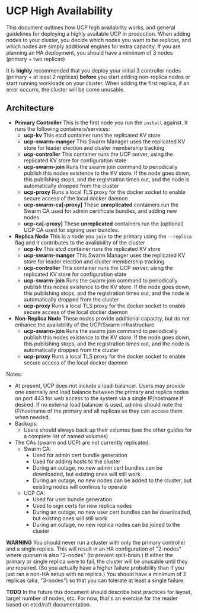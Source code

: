 # UCP High Availability

This document outlines how UCP high availability works, and general
guidelines for deploying a highly available UCP in production.
When adding nodes to your cluster, you decide which nodes you want to
be replicas, and which nodes are simply additional engines for extra
capacity.  If you are planning an HA deployment, you should have a
minimum of 3 nodes (primary + two replicas)

It is **highly** recommended that you deploy your initial 3 controller
nodes (primary + at least 2 replicas) **before** you start adding
non-replica nodes or start running workloads on your cluster.  When adding
the first replica, if an error occurrs, the cluster will be come unusable.

## Architecture

* **Primary Controller** This is the first node you run the `install` against.  It runs the following containers/services:
    * **ucp-kv** This etcd container runs the replicated KV store
    * **ucp-swarm-manger** This Swarm Manager uses the replicated KV store for leader election and cluster membership tracking
    * **ucp-controller** This container runs the UCP server, using the replicated KV store for configuration state
    * **ucp-swarm-join** Runs the swarm join command to periodically publish this nodes existence to the KV store.  If the node goes down, this publishing stops, and the registration times out, and the node is automatically dropped from the cluster
    * **ucp-proxy** Runs a local TLS proxy for the docker socket to enable secure access of the local docker daemon
    * **ucp-swarm-ca[-proxy]** These **unreplicated** containers run the Swarm CA used for admin certificate bundles, and adding new nodes
    * **ucp-ca[-proxy]** These **unreplicated** containers run the (optional) UCP CA used for signing user bundles.
* **Replica Node**  This is a node you `join` to the primary using the `--replica` flag and it contributes to the availability of the cluster
    * **ucp-kv** This etcd container runs the replicated KV store
    * **ucp-swarm-manger** This Swarm Manager uses the replicated KV store for leader election and cluster membership tracking
    * **ucp-controller** This container runs the UCP server, using the replicated KV store for configuration state
    * **ucp-swarm-join** Runs the swarm join command to periodically publish this nodes existence to the KV store.  If the node goes down, this publishing stops, and the registration times out, and the node is automatically dropped from the cluster
    * **ucp-proxy** Runs a local TLS proxy for the docker socket to enable secure access of the local docker daemon
* **Non-Replica Node**  These nodes provide additional capacity, but do not enhance the availability of the UCP/Swarm infrastructure
    * **ucp-swarm-join** Runs the swarm join command to periodically publish this nodes existence to the KV store.  If the node goes down, this publishing stops, and the registration times out, and the node is automatically dropped from the cluster
    * **ucp-proxy** Runs a local TLS proxy for the docker socket to enable secure access of the local docker daemon

Notes:
* At present, UCP does not include a load-balancer.  Users may provide one exernally and load balance between the primary and replica nodes on port 443 for web access to the system via a single IP/hostname if desired.  If no external load balancer is used, admins should note the IP/hostname of the primary and all replicas so they can access them when needed.
* Backups:
    * Users should always back up their volumes (see the other guides for a complete list of named volumes)
* The CAs (swarm and UCP) are not currently replicated.
    * Swarm CA:
        * Used for admin cert bundle generation
        * Used for adding hosts to the cluster
        * During an outage, no new admin cert bundles can be downloaded, but existing ones will still work.
        * During an outage, no new nodes can be added to the cluster, but existing nodes will continue to operate
    * UCP CA:
        * Used for user bundle generation
        * Used to sign certs for new replica nodes
        * During an outage, no new user cert bundles can be downloaded, but existing ones will still work
        * During an outage, no new replica nodes can be joined to the cluster

**WARNING** You should never run a cluster with only the primary
controller and a single replica.  This will result in an HA configuration
of "2-nodes" where quorum is also "2-nodes" (to prevent split-brain.)
If either the primary or single replica were to fail, the cluster will be
unusable until they are repaired.  (So you actually have a higher failure
probability than if you just ran a non-HA setup with no replica.)  You
should have a minimum of 2 replicas (aka, "3-nodes") so that you can
tolerate at least a single failure.

**TODO** In the future this document should describe best practices for layout,
target number of nodes, etc.  For now, that's an exercise for the reader
based on etcd/raft documentation.
